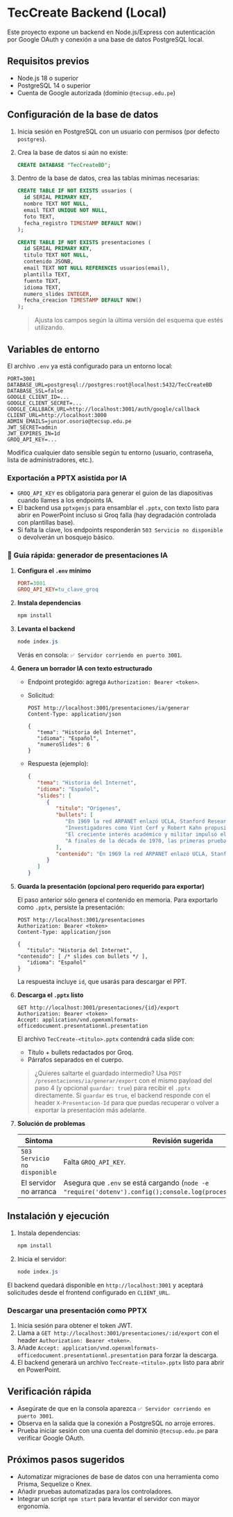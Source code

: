 # TecCreate Backend (Local)

Este proyecto expone un backend en Node.js/Express con autenticación por Google OAuth y conexión a una base de datos PostgreSQL local.

## Requisitos previos

- Node.js 18 o superior
- PostgreSQL 14 o superior
- Cuenta de Google autorizada (dominio `@tecsup.edu.pe`)

## Configuración de la base de datos

1. Inicia sesión en PostgreSQL con un usuario con permisos (por defecto `postgres`).
2. Crea la base de datos si aún no existe:

   ```sql
   CREATE DATABASE "TecCreateBD";
   ```
3. Dentro de la base de datos, crea las tablas mínimas necesarias:

   ```sql
   CREATE TABLE IF NOT EXISTS usuarios (
     id SERIAL PRIMARY KEY,
     nombre TEXT NOT NULL,
     email TEXT UNIQUE NOT NULL,
     foto TEXT,
     fecha_registro TIMESTAMP DEFAULT NOW()
   );

   CREATE TABLE IF NOT EXISTS presentaciones (
     id SERIAL PRIMARY KEY,
     titulo TEXT NOT NULL,
     contenido JSONB,
     email TEXT NOT NULL REFERENCES usuarios(email),
     plantilla TEXT,
     fuente TEXT,
     idioma TEXT,
     numero_slides INTEGER,
     fecha_creacion TIMESTAMP DEFAULT NOW()
   );
   ```

   > Ajusta los campos según la última versión del esquema que estés utilizando.

## Variables de entorno

El archivo `.env` ya está configurado para un entorno local:

```
PORT=3001
DATABASE_URL=postgresql://postgres:root@localhost:5432/TecCreateBD
DATABASE_SSL=false
GOOGLE_CLIENT_ID=...
GOOGLE_CLIENT_SECRET=...
GOOGLE_CALLBACK_URL=http://localhost:3001/auth/google/callback
CLIENT_URL=http://localhost:3000
ADMIN_EMAILS=junior.osorio@tecsup.edu.pe
JWT_SECRET=admin
JWT_EXPIRES_IN=1d
GROQ_API_KEY=...
```

Modifica cualquier dato sensible según tu entorno (usuario, contraseña, lista de administradores, etc.).

### Exportación a PPTX asistida por IA

- `GROQ_API_KEY` es obligatoria para generar el guion de las diapositivas cuando llames a los endpoints IA.
- El backend usa `pptxgenjs` para ensamblar el `.pptx`, con texto listo para abrir en PowerPoint incluso si Groq falla (hay degradación controlada con plantillas base).
- Si falta la clave, los endpoints responderán `503 Servicio no disponible` o devolverán un bosquejo básico.

### 🧠 Guía rápida: generador de presentaciones IA

1. **Configura el `.env` mínimo**

    ```ini
    PORT=3001
    GROQ_API_KEY=tu_clave_groq
    ```

2. **Instala dependencias**

    ```powershell
    npm install
    ```

3. **Levanta el backend**

    ```powershell
    node index.js
    ```

    Verás en consola: `✅ Servidor corriendo en puerto 3001`.

4. **Genera un borrador IA con texto estructurado**

    - Endpoint protegido: agrega `Authorization: Bearer <token>`.
    - Solicitud:

       ```http
       POST http://localhost:3001/presentaciones/ia/generar
       Content-Type: application/json

       {
          "tema": "Historia del Internet",
          "idioma": "Español",
          "numeroSlides": 6
       }
       ```

   - Respuesta (ejemplo):

       ```json
       {
          "tema": "Historia del Internet",
          "idioma": "Español",
          "slides": [
             {
                "titulo": "Orígenes",
                "bullets": [
                   "En 1969 la red ARPANET enlazó UCLA, Stanford Research Institute, UC Santa Barbara y la Universidad de Utah, sentando las bases del intercambio de datos descentralizado.",
                   "Investigadores como Vint Cerf y Robert Kahn propusieron en 1974 el protocolo TCP, clave para que redes independientes pudieran comunicarse sin perder paquetes.",
                   "El creciente interés académico y militar impulsó el financiamiento de la DARPA, que exigía resiliencia ante fallas de nodos y rutas alternativas en tiempo real.",
                   "A finales de la década de 1970, las primeras pruebas exitosas de conmutación de paquetes demostraron que la comunicación digital superaba en flexibilidad a la telefonía analógica."
                ],
                "contenido": "En 1969 la red ARPANET enlazó UCLA, Stanford Research Institute, UC Santa Barbara y la Universidad de Utah, sentando las bases del intercambio de datos descentralizado.\n\nInvestigadores como Vint Cerf y Robert Kahn propusieron en 1974 el protocolo TCP, clave para que redes independientes pudieran comunicarse sin perder paquetes.\n\nEl creciente interés académico y militar impulsó el financiamiento de la DARPA, que exigía resiliencia ante fallas de nodos y rutas alternativas en tiempo real.\n\nA finales de la década de 1970, las primeras pruebas exitosas de conmutación de paquetes demostraron que la comunicación digital superaba en flexibilidad a la telefonía analógica."
             }
          ]
       }
       ```

5. **Guarda la presentación (opcional pero requerido para exportar)**

    El paso anterior sólo genera el contenido en memoria. Para exportarlo como `.pptx`, persiste la presentación:

    ```http
    POST http://localhost:3001/presentaciones
    Authorization: Bearer <token>
    Content-Type: application/json

    {
       "titulo": "Historia del Internet",
   "contenido": [ /* slides con bullets */ ],
       "idioma": "Español"
    }
    ```

    La respuesta incluye `id`, que usarás para descargar el PPT.

6. **Descarga el `.pptx` listo**

    ```http
    GET http://localhost:3001/presentaciones/{id}/export
    Authorization: Bearer <token>
    Accept: application/vnd.openxmlformats-officedocument.presentationml.presentation
    ```

    El archivo `TecCreate-<titulo>.pptx` contendrá cada slide con:
    - Título + bullets redactados por Groq.
    - Párrafos separados en el cuerpo.

   > ¿Quieres saltarte el guardado intermedio? Usa `POST /presentaciones/ia/generar/export` con el mismo payload del paso 4 (y opcional `guardar: true`) para recibir el `.pptx` directamente. Si `guardar` es `true`, el backend responde con el header `X-Presentacion-Id` para que puedas recuperar o volver a exportar la presentación más adelante.

7. **Solución de problemas**

    | Síntoma | Revisión sugerida |
    | --- | --- |
   | `503 Servicio no disponible` | Falta `GROQ_API_KEY`. |
    | El servidor no arranca | Asegura que `.env` se está cargando (`node -e "require('dotenv').config();console.log(process.env.GROQ_API_KEY)"`). |

## Instalación y ejecución

1. Instala dependencias:

   ```powershell
   npm install
   ```
2. Inicia el servidor:

   ```powershell
   node index.js
   ```

El backend quedará disponible en `http://localhost:3001` y aceptará solicitudes desde el frontend configurado en `CLIENT_URL`.

### Descargar una presentación como PPTX

1. Inicia sesión para obtener el token JWT.
2. Llama a `GET http://localhost:3001/presentaciones/:id/export` con el header `Authorization: Bearer <token>`.
3. Añade `Accept: application/vnd.openxmlformats-officedocument.presentationml.presentation` para forzar la descarga.
4. El backend generará un archivo `TecCreate-<titulo>.pptx` listo para abrir en PowerPoint.

## Verificación rápida

- Asegúrate de que en la consola aparezca `✅ Servidor corriendo en puerto 3001`.
- Observa en la salida que la conexión a PostgreSQL no arroje errores.
- Prueba iniciar sesión con una cuenta del dominio `@tecsup.edu.pe` para verificar Google OAuth.

## Próximos pasos sugeridos

- Automatizar migraciones de base de datos con una herramienta como Prisma, Sequelize o Knex.
- Añadir pruebas automatizadas para los controladores.
- Integrar un script `npm start` para levantar el servidor con mayor ergonomía.
